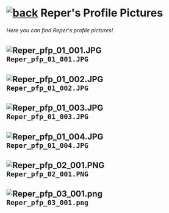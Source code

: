 #  [![back](https://cdn.discordapp.com/emojis/887168885747511396?size=32)](https://reper2.github.io/Downloadable-Files/pfp) Reper's Profile Pictures
###### Here you can find Reper's profile pictures!

![Reper_pfp_01_001.JPG](https://cdn.discordapp.com/attachments/888230424625680515/888230604905279488/Reper_pfp_01_001.JPG)  
`Reper_pfp_01_001.JPG`
---

![Reper_pfp_01_002.JPG](https://cdn.discordapp.com/attachments/888230424625680515/888230608545919066/Reper_pfp_01_002.JPG)  
`Reper_pfp_01_002.JPG`
---

![Reper_pfp_01_003.JPG](https://cdn.discordapp.com/attachments/888230424625680515/888230613902061578/Reper_pfp_01_003.JPG)  
`Reper_pfp_01_003.JPG`
---

![Reper_pfp_01_004.JPG](https://cdn.discordapp.com/attachments/888230424625680515/888230612605992990/Reper_pfp_01_004.JPG)  
`Reper_pfp_01_004.JPG`
---

![Reper_pfp_02_001.PNG](https://cdn.discordapp.com/attachments/888230424625680515/888230639738966036/Reper_pfp_02_001.PNG)  
`Reper_pfp_02_001.PNG`
---

![Reper_pfp_03_001.png](https://images-ext-2.discordapp.net/external/mFVVRJ8fEgKJO9RoGAvXGzY2WxrV6osMdQIgyKTGiic/%3Fsize%3D256/https/cdn.discordapp.com/avatars/786840501454241803/13c9d803354c174b6f5e5da7924f3448.png)  
`Reper_pfp_03_001.png`
---
